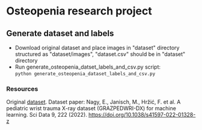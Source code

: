 # Osteopenia research project

## Generate dataset and labels
* Download original dataset and place images in "dataset" directory structured as "dataset/images", "dataset.csv" should be in "dataset" directory
* Run generate_osteopenia_datset_labels_and_csv.py script:<br/>
`python generate_osteopenia_dataset_labels_and_csv.py`<br/>

### Resources

Original [dataset][1]. Dataset paper:
Nagy, E., Janisch, M., Hržić, F. et al. A pediatric wrist trauma X-ray dataset (GRAZPEDWRI-DX) for machine learning. Sci Data 9, 222 (2022). https://doi.org/10.1038/s41597-022-01328-z



[1]: https://www.nature.com/articles/s41597-022-01328-z?fbclid=IwAR35HKVMkNo2ARi3KgZuP3Inv9P7UpjmalDrUj0oa57_Y5bvXHHCFVp-1Ig
